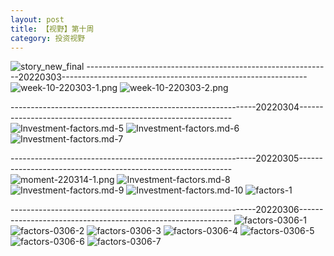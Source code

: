 ```yaml
---
layout: post
title: 【视野】第十周
category: 投资视野
---
```

![story_new_final](http://rdr022gcy.hd-bkt.clouddn.com/img/story_new_final_0322.png)
-------------------------------------------------------------20220303-------------------------------------------------------------
![week-10-220303-1.png](http://rdr022gcy.hd-bkt.clouddn.com/img/week-10-220303-1.png)
![week-10-220303-2.png](http://rdr022gcy.hd-bkt.clouddn.com/img/week-10-220303-2.png)

-------------------------------------------------------------20220304-------------------------------------------------------------
![Investment-factors.md-5](http://rdr022gcy.hd-bkt.clouddn.com/img/IMG_8006.PNG)
![Investment-factors.md-6](http://rdr022gcy.hd-bkt.clouddn.com/img/IMG_8007.PNG)
![Investment-factors.md-7](http://rdr022gcy.hd-bkt.clouddn.com/img/IMG_8008.PNG)

-------------------------------------------------------------20220305-------------------------------------------------------------
![moment-220314-1.png](http://rdr022gcy.hd-bkt.clouddn.com/img/moment-220314-1.png)
![Investment-factors.md-8](http://rdr022gcy.hd-bkt.clouddn.com/img/IMG_0471.PNG)
![Investment-factors.md-9](http://rdr022gcy.hd-bkt.clouddn.com/img/IMG_0472.PNG)
![Investment-factors.md-10](http://rdr022gcy.hd-bkt.clouddn.com/img/IMG_0473.PNG)
![factors-1](http://rdr022gcy.hd-bkt.clouddn.com/img/factors-1.png)

-------------------------------------------------------------20220306-------------------------------------------------------------
![factors-0306-1](http://rdr022gcy.hd-bkt.clouddn.com/img/factors-0306-1.png)
![factors-0306-2](http://rdr022gcy.hd-bkt.clouddn.com/img/factors-0306-2.png)
![factors-0306-3](http://rdr022gcy.hd-bkt.clouddn.com/img/factors-0306-3.png)
![factors-0306-4](http://rdr022gcy.hd-bkt.clouddn.com/img/factors-0306-4.png)
![factors-0306-5](http://rdr022gcy.hd-bkt.clouddn.com/img/factors-0306-5.png)
![factors-0306-6](http://rdr022gcy.hd-bkt.clouddn.com/img/factors-0306-6.png)
![factors-0306-7](http://rdr022gcy.hd-bkt.clouddn.com/img/factors-0306-7.png)



  




